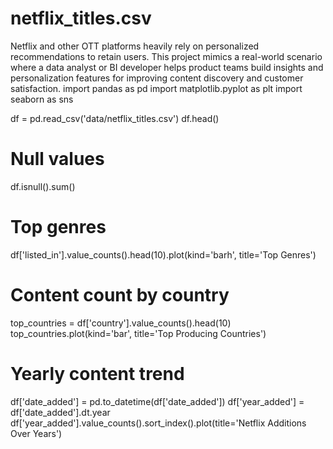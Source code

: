 # netflix_titles.csv
Netflix and other OTT platforms heavily rely on personalized recommendations to retain users. This project mimics a real-world scenario where a data analyst or BI developer helps product teams build insights and personalization features for improving content discovery and customer satisfaction.
import pandas as pd
import matplotlib.pyplot as plt
import seaborn as sns

df = pd.read_csv('data/netflix_titles.csv')
df.head()

# Null values
df.isnull().sum()

# Top genres
df['listed_in'].value_counts().head(10).plot(kind='barh', title='Top Genres')

# Content count by country
top_countries = df['country'].value_counts().head(10)
top_countries.plot(kind='bar', title='Top Producing Countries')

# Yearly content trend
df['date_added'] = pd.to_datetime(df['date_added'])
df['year_added'] = df['date_added'].dt.year
df['year_added'].value_counts().sort_index().plot(title='Netflix Additions Over Years')
